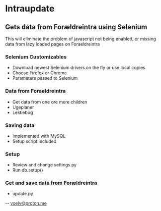 # Intraupdate
## Gets data from Forældreintra using Selenium
This will eliminate the problem of javascript not being enabled, or missing data from lazy loaded pages on Foraeldreintra

### Selenium Customizables
- Download newest Selenium drivers on the fly or use local copies
- Choose Firefox or Chrome
- Parameters passed to Selenium

### Data from Foraeldreintra
- Get data from one ore more children
- Ugeplaner
- Lektiebog

### Saving data
- Implemented with MySQL
- Setup script included

### Setup
- Review and change settings.py
- Run db.setup()

### Get and save data from Forældreintra
- update.py

  
    
-- voelv@proton.me